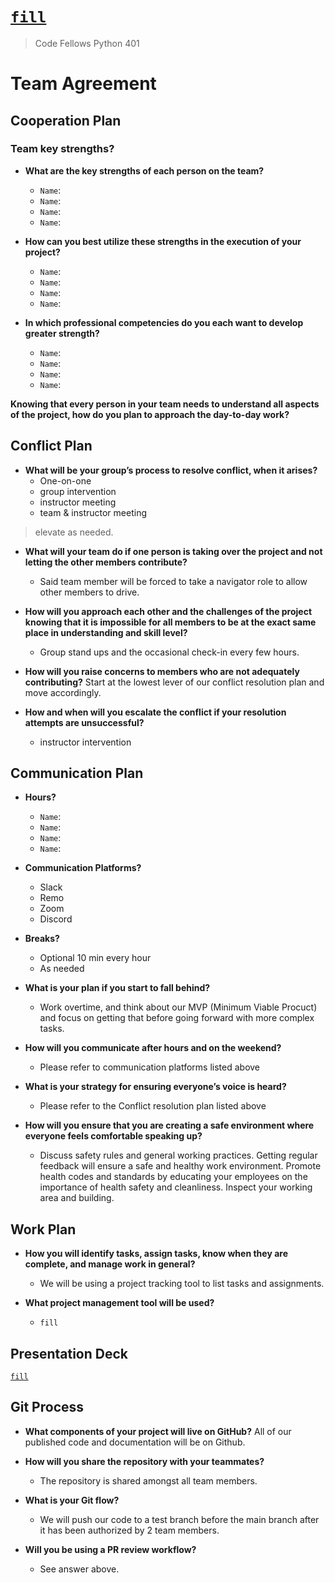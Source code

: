 # [`fill`]()
> Code Fellows Python 401

# Team Agreement

## Cooperation Plan

### Team key strengths?

- **What are the key strengths of each person on the team?**
  * `Name`: 
  * `Name`: 
  * `Name`: 
  * `Name`: 

- **How can you best utilize these strengths in the execution of your project?**
  * `Name`: 
  * `Name`: 
  * `Name`: 
  * `Name`: 

- **In which professional competencies do you each want to develop greater strength?**
  * `Name`: 
  * `Name`: 
  * `Name`: 
  * `Name`: 

**Knowing that every person in your team needs to understand all aspects of the project, how do you plan to approach the day-to-day work?**

## Conflict Plan

- **What will be your group’s process to resolve conflict, when it arises?**
  * One-on-one
  * group intervention
  * instructor meeting
  * team & instructor meeting
> elevate as needed.

- **What will your team do if one person is taking over the project and not letting the other members contribute?**
  * Said team member will be forced to take a navigator role to allow other members to drive.

- **How will you approach each other and the challenges of the project knowing that it is impossible for all members to be at the exact same place in understanding and skill level?**
  * Group stand ups and the occasional check-in every few hours.

- **How will you raise concerns to members who are not adequately contributing?**
  Start at the lowest lever of our conflict resolution plan and move accordingly.

- **How and when will you escalate the conflict if your resolution attempts are unsuccessful?**
  * instructor intervention

## Communication Plan
- **Hours?**
  * `Name`: 
  * `Name`: 
  * `Name`: 
  * `Name`: 

- **Communication Platforms?**
  * Slack
  * Remo
  * Zoom
  * Discord

- **Breaks?**
  * Optional 10 min every hour
  * As needed

- **What is your plan if you start to fall behind?**
  * Work overtime, and think about our MVP (Minimum Viable Procuct) and focus on getting that before going forward with more complex tasks.

- **How will you communicate after hours and on the weekend?**
  * Please refer to communication platforms listed above

- **What is your strategy for ensuring everyone’s voice is heard?**
  * Please refer to the Conflict resolution plan listed above

- **How will you ensure that you are creating a safe environment where everyone feels comfortable speaking up?**
  * Discuss safety rules and general working practices. Getting regular feedback will ensure a safe and healthy work environment. Promote health codes and standards by educating your employees on the importance of health safety and cleanliness. Inspect your working area and building.

## Work Plan

- **How you will identify tasks, assign tasks, know when they are complete, and manage work in general?**
  * We will be using a project tracking tool to list tasks and assignments.

- **What project management tool will be used?**
  * `fill`

## Presentation Deck
[`fill`]()

## Git Process

- **What components of your project will live on GitHub?**
  All of our published code and documentation will be on Github.

- **How will you share the repository with your teammates?**
  * The repository is shared amongst all team members.

- **What is your Git flow?**
  * We will push our code to a test branch before the main branch after it has been authorized by 2 team members.

- **Will you be using a PR review workflow?**
  * See answer above.
